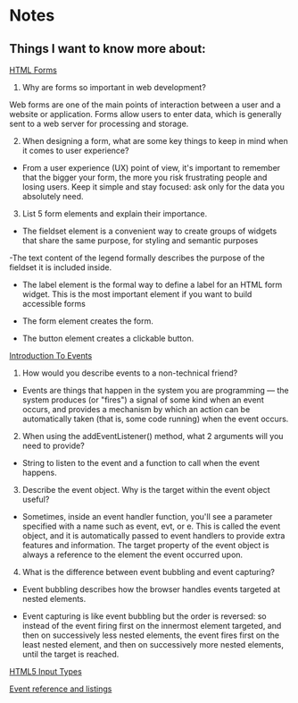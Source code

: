 # Notes

## Things I want to know more about:

[HTML Forms](https://developer.mozilla.org/en-US/docs/Learn/Forms)

1. Why are forms so important in web development?

Web forms are one of the main points of interaction between a user and a website or application. Forms allow users to enter data, which is generally sent to a web server for processing and storage.

2. When designing a form, what are some key things to keep in mind when it comes to user experience?

- From a user experience (UX) point of view, it's important to remember that the bigger your form, the more you risk frustrating people and losing users. Keep it simple and stay focused: ask only for the data you absolutely need.

3. List 5 form elements and explain their importance.

- The fieldset element is a convenient way to create groups of widgets that share the same purpose, for styling and semantic purposes

-The text content of the legend formally describes the purpose of the fieldset it is included inside.

- The label element is the formal way to define a label for an HTML form widget. This is the most important element if you want to build accessible forms

- The form element creates the form.

- The button element creates a clickable button.

[Introduction To Events](https://developer.mozilla.org/en-US/docs/Learn/JavaScript/Building_blocks/Events)

1. How would you describe events to a non-technical friend?

- Events are things that happen in the system you are programming — the system produces (or "fires") a signal of some kind when an event occurs, and provides a mechanism by which an action can be automatically taken (that is, some code running) when the event occurs.

2. When using the addEventListener() method, what 2 arguments will you need to provide?

- String to listen to the event and a function to call when the event happens.

3. Describe the event object. Why is the target within the event object useful?

- Sometimes, inside an event handler function, you'll see a parameter specified with a name such as event, evt, or e. This is called the event object, and it is automatically passed to event handlers to provide extra features and information. The target property of the event object is always a reference to the element the event occurred upon.

4. What is the difference between event bubbling and event capturing?

- Event bubbling describes how the browser handles events targeted at nested elements.

- Event capturing is like event bubbling but the order is reversed: so instead of the event firing first on the innermost element targeted, and then on successively less nested elements, the event fires first on the least nested element, and then on successively more nested elements, until the target is reached.

[HTML5 Input Types](https://developer.mozilla.org/en-US/docs/Learn/Forms/HTML5_input_types)

[Event reference and listings](https://developer.mozilla.org/en-US/docs/Web/Events)


